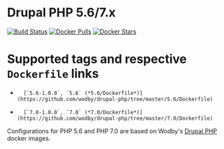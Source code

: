 # Drupal PHP 5.6/7.x

[![Build Status](https://travis-ci.org/wodby/drupal-php.svg?branch=master)](https://travis-ci.org/wodby/drupal-php)
[![Docker Pulls](https://img.shields.io/docker/pulls/wodby/drupal-php.svg)](https://hub.docker.com/r/wodby/drupal-php)
[![Docker Stars](https://img.shields.io/docker/stars/wodby/drupal-php.svg)](https://hub.docker.com/r/wodby/drupal-php)

# Supported tags and respective `Dockerfile` links

-       [`5.6-1.0.0`, `5.6` (*5.6/Dockerfile*)](https://github.com/wodby/drupal-php/tree/master/5.6/Dockerfile)
-       [`7.0-1.0.0`, `7.0` (*7.0/Dockerfile*)](https://github.com/wodby/drupal-php/tree/master/7.0/Dockerfile)


Configurations for PHP 5.6 and PHP 7.0 are based on Wodby's [Drupal PHP](https://github.com/wodby/drupal-php) docker images.
